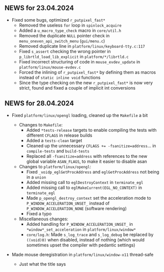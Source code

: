 ## NEWS for 23.04.2024

* Fixed some bugs, optimized `r_putpixel_fast*`
    * Removed the useless `for` loop in `spinlock_acquire`
    * Added a `u_macro_type_check` macro in `core/util.h`
    * Removed the duplicate `NULL` pointer check in `menu_oneven_api_switch_menu` (`gui/menu.c`)
    * Removed duplicate line in `platform/linux/keyboard-tty.c:117`
    * Fixed `s_assert` checking the wrong pointer in `p_librtld_load_lib_explicit` in `platform/*/librtld.c`
    * Fixed incorrect structuring of code in `mouse_evdev_update` in `platform/linux/mouse-evdev.c`
    * Forced the inlining of `r_putpixel_fast*` by defining them as macros instead of `static inline void` functions
    * Since the type checking on the new `r_putpixel_fast*` is now very strict, found and fixed a couple of implicit int conversions

## NEWS for 28.04.2024

* Fixed `platform/linux/opengl` loading, cleaned up the `Makefile` a bit
    * Changes to `Makefile`:
        * Added `*tests-release` targets to enable compiling the tests with different `CFLAGS` in release builds
        * Added a `tests-clean` target
        * Cleaned up the unnecessary `CFLAGS += -fsanitize=address`... in `compile-tests` and `build-tests`
        * Replaced all `-fsanitize=address` with references to the new global variable `ASAN_FLAGS`, to make it easier to disable asan
    * Changes to `platform/linux/opengl`:
        * Fixed `_voidp_eglGetProcAddress` and `eglGetProcAddress` not being in a `union`
        * Added missing call to `eglDestroyContext` in `terminate_egl`
        * Added missing call to `eglMakeCurrent(EGL_NO_CONTEXT)` in `terminate_egl`
        * Made `p_opengl_destroy_context` set the acceleration mode to `P_WINDOW_ACCELERATION_UNSET_`
            instead of `P_WINDOW_ACCELERATION_NONE` (software rendering)
        * Fixed a typo
    * Miscellaneous changes:
        * Added handling for `P_WINDOW_ACCELERATION_UNSET_` in `*window*_set_acceleration` in `platform/linux/window*`
        * `core/log.h`: Made `s_log_trace` and `s_log_debug` be replaced by `((void)0)` when disabled,
            instead of nothing (which would sometimes upset the compiler with pedantic settings)

* Made mouse deregistration in `platform/linux/window-x11` thread-safe
    * Just what the title says
